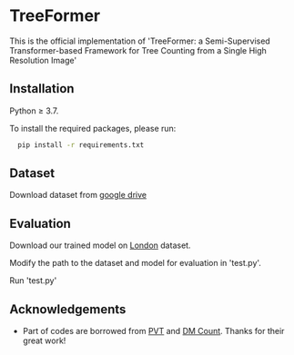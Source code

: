 
# TreeFormer

This is the official implementation of 'TreeFormer: a Semi-Supervised Transformer-based Framework for Tree Counting from a Single High Resolution Image'


## Installation

Python ≥ 3.7.

To install the required packages, please run:


```bash
  pip install -r requirements.txt
```
    
## Dataset
Download dataset from [google drive](https://drive.google.com/file/d/1IccQ_VxS6UjpMfXFuo27t8X8cEFN4Rjo/view?usp=sharing)
## Evaluation
Download our trained model on [London](https://github.com/whai362/PVT) dataset.

Modify the path to the dataset and model for evaluation in 'test.py'.

Run 'test.py'
## Acknowledgements

 - Part of codes are borrowed from [PVT](https://github.com/whai362/PVT) and [DM Count](https://github.com/cvlab-stonybrook/DM-Count). Thanks for their great work!
 

